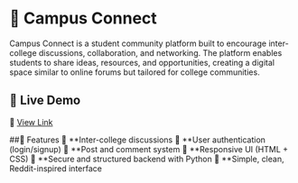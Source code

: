 # 🏫 Campus Connect

Campus Connect is a student community platform built to encourage inter-college discussions, collaboration, and networking. The platform enables students to share ideas, resources, and opportunities, creating a digital space similar to online forums but tailored for college communities.

## 🚀 Live Demo  
🔗 [View Link](https://balaji-coder06.github.io/Campus-Connect/) 

##🚀 Features
🏫 **Inter-college discussions
👤 **User authentication (login/signup)
💬 **Post and comment system
🎨 **Responsive UI (HTML + CSS)
🔐 **Secure and structured backend with Python
📱 **Simple, clean, Reddit-inspired interface

